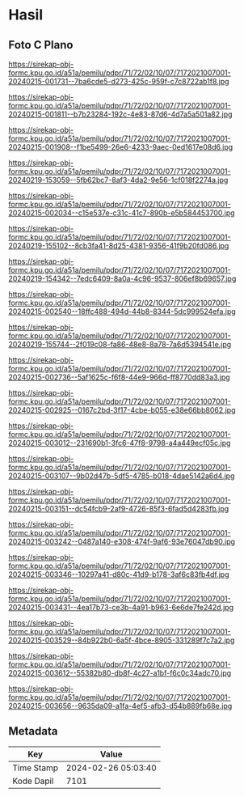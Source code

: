 # Hasil

## Foto C Plano

https://sirekap-obj-formc.kpu.go.id/a51a/pemilu/pdpr/71/72/02/10/07/7172021007001-20240215-001731--7ba6cde5-d273-425c-959f-c7c8722ab1f8.jpg

https://sirekap-obj-formc.kpu.go.id/a51a/pemilu/pdpr/71/72/02/10/07/7172021007001-20240215-001811--b7b23284-192c-4e83-87d6-4d7a5a501a82.jpg

https://sirekap-obj-formc.kpu.go.id/a51a/pemilu/pdpr/71/72/02/10/07/7172021007001-20240215-001908--f1be5499-26e6-4233-9aec-0ed1617e08d6.jpg

https://sirekap-obj-formc.kpu.go.id/a51a/pemilu/pdpr/71/72/02/10/07/7172021007001-20240219-153059--5fb62bc7-8af3-4da2-9e56-1cf018f2274a.jpg

https://sirekap-obj-formc.kpu.go.id/a51a/pemilu/pdpr/71/72/02/10/07/7172021007001-20240215-002034--c15e537e-c31c-41c7-890b-e5b584453700.jpg

https://sirekap-obj-formc.kpu.go.id/a51a/pemilu/pdpr/71/72/02/10/07/7172021007001-20240219-155102--8cb3fa41-8d25-4381-9356-41f9b20fd086.jpg

https://sirekap-obj-formc.kpu.go.id/a51a/pemilu/pdpr/71/72/02/10/07/7172021007001-20240219-154342--7edc6409-8a0a-4c96-9537-806ef8b69657.jpg

https://sirekap-obj-formc.kpu.go.id/a51a/pemilu/pdpr/71/72/02/10/07/7172021007001-20240215-002540--18ffc488-494d-44b8-8344-5dc999524efa.jpg

https://sirekap-obj-formc.kpu.go.id/a51a/pemilu/pdpr/71/72/02/10/07/7172021007001-20240219-155744--2f019c08-fa86-48e8-8a78-7a6d5394541e.jpg

https://sirekap-obj-formc.kpu.go.id/a51a/pemilu/pdpr/71/72/02/10/07/7172021007001-20240215-002736--5af1625c-f6f8-44e9-966d-ff8770dd83a3.jpg

https://sirekap-obj-formc.kpu.go.id/a51a/pemilu/pdpr/71/72/02/10/07/7172021007001-20240215-002925--0167c2bd-3f17-4cbe-b055-e38e66bb8062.jpg

https://sirekap-obj-formc.kpu.go.id/a51a/pemilu/pdpr/71/72/02/10/07/7172021007001-20240215-003012--231690b1-3fc6-47f8-9798-a4a449ecf05c.jpg

https://sirekap-obj-formc.kpu.go.id/a51a/pemilu/pdpr/71/72/02/10/07/7172021007001-20240215-003107--9b02d47b-5df5-4785-b018-4dae5142a6d4.jpg

https://sirekap-obj-formc.kpu.go.id/a51a/pemilu/pdpr/71/72/02/10/07/7172021007001-20240215-003151--dc54fcb9-2af9-4726-85f3-6fad5d4283fb.jpg

https://sirekap-obj-formc.kpu.go.id/a51a/pemilu/pdpr/71/72/02/10/07/7172021007001-20240215-003242--0487a140-e308-474f-9af6-93e76047db90.jpg

https://sirekap-obj-formc.kpu.go.id/a51a/pemilu/pdpr/71/72/02/10/07/7172021007001-20240215-003346--10297a41-d80c-41d9-b178-3af6c83fb4df.jpg

https://sirekap-obj-formc.kpu.go.id/a51a/pemilu/pdpr/71/72/02/10/07/7172021007001-20240215-003431--4ea17b73-ce3b-4a91-b963-6e6de7fe242d.jpg

https://sirekap-obj-formc.kpu.go.id/a51a/pemilu/pdpr/71/72/02/10/07/7172021007001-20240215-003529--84b922b0-6a5f-4bce-8905-331289f7c7a2.jpg

https://sirekap-obj-formc.kpu.go.id/a51a/pemilu/pdpr/71/72/02/10/07/7172021007001-20240215-003612--55382b80-db8f-4c27-a1bf-f6c0c34adc70.jpg

https://sirekap-obj-formc.kpu.go.id/a51a/pemilu/pdpr/71/72/02/10/07/7172021007001-20240215-003656--9635da09-a1fa-4ef5-afb3-d54b889fb68e.jpg


## Metadata

| Key        | Value               |
| ---------- | ------------------- |
| Time Stamp | 2024-02-26 05:03:40 |
| Kode Dapil | 7101                |



